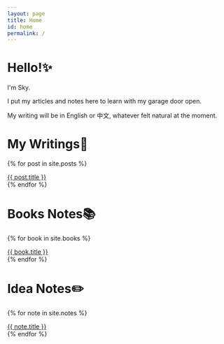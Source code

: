 ```yaml
---
layout: page
title: Home
id: home
permalink: /
---
```


# Hello!✨

I'm Sky.

I put my articles and notes here to learn with my garage door open.

My writing will be in English or 中文, whatever felt natural at the moment.

# My Writings🧐

{% for post in site.posts %}
<article>
  <a href="{{ post.url }}">
    {{ post.title }}
  </a>
</article>
{% endfor %}

# Books Notes📚

{% for book in site.books %}
<article>
  <a href="{{ book.url }}">
    {{ book.title }}
  </a>
</article>
{% endfor %}

# Idea Notes✏️

{% for note in site.notes %}
<article>
  <a href="{{ note.url }}">
    {{ note.title }}
  </a>
</article>
{% endfor %}

<style>
  .wrapper {
    max-width: 46em;
  }
</style>